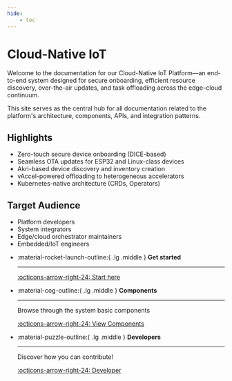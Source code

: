 ```yaml
---
hide:
    - toc
---
```


# Cloud-Native IoT

Welcome to the documentation for our Cloud-Native IoT Platform—an end-to-end system designed for secure onboarding, efficient resource discovery, over-the-air updates, and task offloading across the edge–cloud continuum.

This site serves as the central hub for all documentation related to the platform's architecture, components, APIs, and integration patterns.

## Highlights

- Zero-touch secure device onboarding (DICE-based)
- Seamless OTA updates for ESP32 and Linux-class devices
- Akri-based device discovery and inventory creation
- vAccel-powered offloading to heterogeneous accelerators
- Kubernetes-native architecture (CRDs, Operators)

## Target Audience

- Platform developers
- System integrators
- Edge/cloud orchestrator maintainers
- Embedded/IoT engineers

<!-- markdownlint-disable list-marker-space -->
<!-- prettier-ignore-start -->

<div class="grid cards" markdown>

-   :material-rocket-launch-outline:{ .lg .middle } **Get started**

    ---

    [:octicons-arrow-right-24: Start here](getting-started/overview.md)

-   :material-cog-outline:{ .lg .middle } **Components**

    ---

    Browse through the system basic components

    [:octicons-arrow-right-24: View Components](components/overview.md)

-   :material-puzzle-outline:{ .lg .middle } **Developers**

    ---

    Discover how you can contribute!

    [:octicons-arrow-right-24: Developer](developer/overview.md)

</div>

<!-- prettier-ignore-end -->
<!-- markdownlint-restore -->
